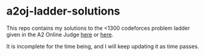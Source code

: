 # a2oj-ladder-solutions
This repo contains my solutions to the <1300 codeforces problem ladder given in the A2 Online Judge [here](https://a2oj.herokuapp.com/) or [here](https://a2oj.com).

It is incomplete for the time being, and I will keep updating it as time passes.
